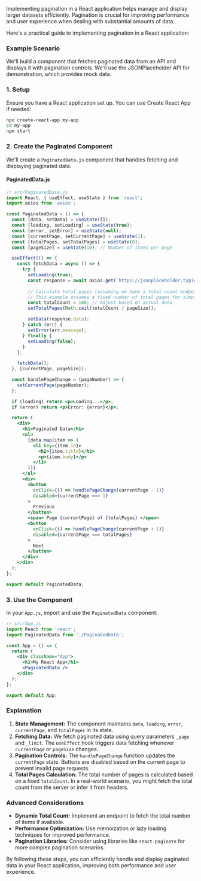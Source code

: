 Implementing pagination in a React application helps manage and display larger datasets efficiently. Pagination is crucial for improving performance and user experience when dealing with substantial amounts of data.

Here's a practical guide to implementing pagination in a React application:

### Example Scenario

We'll build a component that fetches paginated data from an API and displays it with pagination controls. We'll use the JSONPlaceholder API for demonstration, which provides mock data.

### 1. Setup

Ensure you have a React application set up. You can use Create React App if needed:

```bash
npx create-react-app my-app
cd my-app
npm start
```

### 2. Create the Paginated Component

We'll create a `PaginatedData.js` component that handles fetching and displaying paginated data.

#### **PaginatedData.js**

```jsx
// src/PaginatedData.js
import React, { useEffect, useState } from 'react';
import axios from 'axios';

const PaginatedData = () => {
  const [data, setData] = useState([]);
  const [loading, setLoading] = useState(true);
  const [error, setError] = useState(null);
  const [currentPage, setCurrentPage] = useState(1);
  const [totalPages, setTotalPages] = useState(0);
  const [pageSize] = useState(10); // Number of items per page

  useEffect(() => {
    const fetchData = async () => {
      try {
        setLoading(true);
        const response = await axios.get(`https://jsonplaceholder.typicode.com/posts?_page=${currentPage}&_limit=${pageSize}`);
        
        // Calculate total pages (assuming we have a total count endpoint or can determine it)
        // This example assumes a fixed number of total pages for simplicity
        const totalCount = 100; // Adjust based on actual data
        setTotalPages(Math.ceil(totalCount / pageSize));

        setData(response.data);
      } catch (err) {
        setError(err.message);
      } finally {
        setLoading(false);
      }
    };

    fetchData();
  }, [currentPage, pageSize]);

  const handlePageChange = (pageNumber) => {
    setCurrentPage(pageNumber);
  };

  if (loading) return <p>Loading...</p>;
  if (error) return <p>Error: {error}</p>;

  return (
    <div>
      <h1>Paginated Data</h1>
      <ul>
        {data.map(item => (
          <li key={item.id}>
            <h2>{item.title}</h2>
            <p>{item.body}</p>
          </li>
        ))}
      </ul>
      <div>
        <button
          onClick={() => handlePageChange(currentPage - 1)}
          disabled={currentPage === 1}
        >
          Previous
        </button>
        <span> Page {currentPage} of {totalPages} </span>
        <button
          onClick={() => handlePageChange(currentPage + 1)}
          disabled={currentPage === totalPages}
        >
          Next
        </button>
      </div>
    </div>
  );
};

export default PaginatedData;
```

### 3. Use the Component

In your `App.js`, import and use the `PaginatedData` component:

```jsx
// src/App.js
import React from 'react';
import PaginatedData from './PaginatedData';

const App = () => {
  return (
    <div className="App">
      <h1>My React App</h1>
      <PaginatedData />
    </div>
  );
};

export default App;
```

### Explanation

1. **State Management:** The component maintains `data`, `loading`, `error`, `currentPage`, and `totalPages` in its state.
2. **Fetching Data:** We fetch paginated data using query parameters `_page` and `_limit`. The `useEffect` hook triggers data fetching whenever `currentPage` or `pageSize` changes.
3. **Pagination Controls:** The `handlePageChange` function updates the `currentPage` state. Buttons are disabled based on the current page to prevent invalid page requests.
4. **Total Pages Calculation:** The total number of pages is calculated based on a fixed `totalCount`. In a real-world scenario, you might fetch the total count from the server or infer it from headers.

### Advanced Considerations

- **Dynamic Total Count:** Implement an endpoint to fetch the total number of items if available.
- **Performance Optimization:** Use memoization or lazy loading techniques for improved performance.
- **Pagination Libraries:** Consider using libraries like `react-paginate` for more complex pagination scenarios.

By following these steps, you can efficiently handle and display paginated data in your React application, improving both performance and user experience.